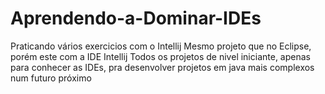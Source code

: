 # Aprendendo-a-Dominar-IDEs
Praticando vários exercicios com o Intellij
Mesmo projeto que no Eclipse, porém este com  a IDE Intellij
Todos os projetos de nivel iniciante, apenas para conhecer as IDEs, pra desenvolver projetos em java mais complexos num futuro próximo
